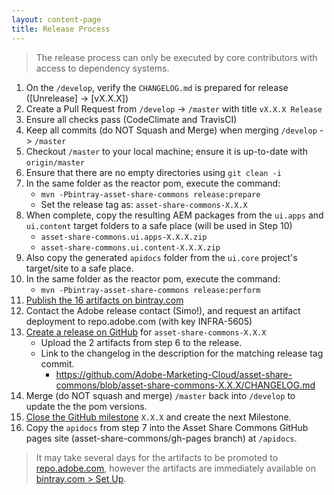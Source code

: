 ```yaml
---
layout: content-page
title: Release Process
---
```


> The release process can only be executed by core contributors with access to dependency systems.

1. On the `/develop`, verify the `CHANGELOG.md` is prepared for release ([Unrelease] -> [vX.X.X])
2. Create a Pull Request from `/develop` -> `/master` with title `vX.X.X Release`
3. Ensure all checks pass (CodeClimate and TravisCI)
2. Keep all commits (do NOT Squash and Merge) when merging `/develop` -> `/master`
4. Checkout `/master` to your local machine; ensure it is up-to-date with `origin/master`
5. Ensure that there are no empty directories using `git clean -i`
5. In the same folder as the reactor pom, execute the command:
	* `mvn -Pbintray-asset-share-commons release:prepare`
	* Set the release tag as: `asset-share-commons-X.X.X`
6. When complete, copy the resulting AEM packages from the `ui.apps` and `ui.content` target folders to a safe place (will be used in Step 10)
	* `asset-share-commons.ui.apps-X.X.X.zip`
	* `asset-share-commons.ui.content-X.X.X.zip`
7. Also copy the generated `apidocs` folder from the `ui.core` project's target/site to a safe place.
8. In the same folder as the reactor pom, execute the command:
	* `mvn -Pbintray-asset-share-commons release:perform`
9. [Publish the 16 artifacts on bintray.com](https://bintray.com/asc/releases/asset-share-commons)
10. Contact the Adobe release contact (Simo!), and request an artifact deployment to repo.adobe.com (with key INFRA-5605)
11. [Create a release on GitHub](https://github.com/Adobe-Marketing-Cloud/asset-share-commons/releases) for `asset-share-commons-X.X.X`
	* Upload the 2 artifacts from step 6 to the release.
	* Link to the changelog in the description for the matching release tag commit.
		* https://github.com/Adobe-Marketing-Cloud/asset-share-commons/blob/asset-share-commons-X.X.X/CHANGELOG.md
12. Merge (do NOT squash and merge) `/master` back into `/develop` to update the the pom versions.
13. [Close the GitHub milestone](https://github.com/Adobe-Marketing-Cloud/asset-share-commons/milestones) `X.X.X` and create the next Milestone.
14. Copy the `apidocs` from step 7 into the Asset Share Commons GitHub pages site (asset-share-commons/gh-pages branch) at `/apidocs`.

> It may take several days for the artifacts to be promoted to [repo.adobe.com](https://repo.adobe.com/nexus/content/groups/public/com/adobe/aem/commons/assetshare/), however the artifacts are immediately available on [bintray.com > Set Up](https://bintray.com/asc/releases/asset-share-commons).
